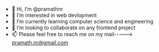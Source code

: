 - 👋 Hi, I’m @pramathnr
- 👀 I’m interested in web devlopment
- 🌱 I’m currently learning computer science and engineering
- 💞️ I’m looking to collaborate on any frontend project
- 📫 Please feel free to reach me on my mail-----> pramath.nr@gmail.com


